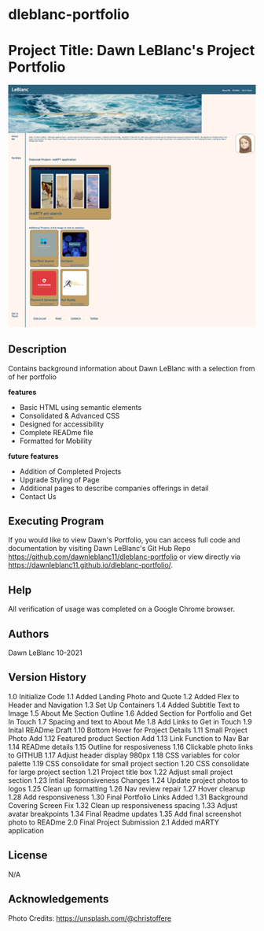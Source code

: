# dleblanc-portfolio

# Project Title: Dawn LeBlanc's Project Portfolio
![Dawn portfolio](assets/images/DLeBlancPortfo.png)
## Description
Contains background information about Dawn LeBlanc with a selection from of her portfolio

**features**
 * Basic HTML using semantic elements
 * Consolidated & Advanced CSS
 * Designed for accessibility
 * Complete READme file
 * Formatted for Mobility

**future features**
 * Addition of Completed Projects
 * Upgrade Styling of Page
 * Additional pages to describe companies offerings in detail
 * Contact Us

## Executing Program
If you would like to view Dawn's Portfolio, you can access full code and documentation by visiting Dawn LeBlanc's Git Hub Repo https://github.com/dawnleblanc11/dleblanc-portfolio or view directly via https://dawnleblanc11.github.io/dleblanc-portfolio/.

## Help
All verification of usage was completed on a Google Chrome browser.

## Authors
 Dawn LeBlanc 10-2021

## Version History
1.0 Initialize Code
1.1 Added Landing Photo and Quote
1.2 Added Flex to Header and Navigation
1.3 Set Up Containers
1.4 Added Subtitle Text to Image
1.5 About Me Section Outline
1.6 Added Section for Portfolio and Get In Touch
1.7 Spacing and text to About Me
1.8 Add Links to Get in Touch
1.9 Inital READme Draft
1.10 Bottom Hover for Project Details
1.11 Small Project Photo Add
1.12 Featured product Section Add
1.13 Link Function to Nav Bar
1.14 READme details
1.15 Outline for resposiveness
1.16 Clickable photo links to GITHUB
1.17 Adjust header display 980px
1.18 CSS variables for color palette
1.19 CSS consolidate for small project section
1.20 CSS consolidate for large project section
1.21 Project title box
1.22 Adjust small project section
1.23 Intial Responsiveness Changes
1.24 Update project photos to logos
1.25 Clean up formatting
1.26 Nav review repair
1.27 Hover cleanup
1.28 Add responsiveness
1.30 Final Portfolio Links Added
1.31 Background Covering Screen Fix
1.32 Clean up responsiveness spacing
1.33 Adjust avatar breakpoints
1.34 Final Readme updates
1.35 Add final screenshot photo to READme
2.0 Final Project Submission
2.1 Added mARTY application
## License
N/A
## Acknowledgements
Photo Credits: https://unsplash.com/@christoffere